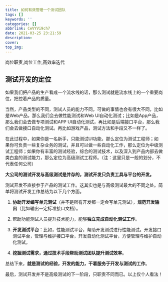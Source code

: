 ```yaml
---
title: 如何有效管理一个测试团队
tags: []
keywords: ''
categories: []
abbrlink: CeVYVi9ch7
date: 2021-03-25 23:21:59
description:
cover:
top_img:
---
```




岗位职责,岗位工作,高效率迭代



## 测试开发的定位

如果我们把产品的生产看成一个流水线的话，那么测试就是流水线上的一个重要岗位，把控着产品的质量。

当然，产品类型的不同，测试人员的能力不同，可做的事情也会有很大不同，比如是Web产品，那么我们会去做性能测试和Web UI自动化测试；比如是App产品，那么我们会去做专项测试和APP UI自动化测试，再比如是后端接口平台，那么我们会去做接口自动化测试。再比如游戏产品，测试方法和手段又不一样了。

在此过程中，如果你是一名新手，只能测试UI功能，那么定位为测试工程师；如果你可负责一些复杂业务的测试，并且可以做一些自动化工作，那么定位为中级测试工程师；如果你有丰富的测试经验，综合的测试技术，以及深入到产品内部去做类白盒的测试能力，那么定位为高级测试工程师。（注：这里只是一般的划分，不代表任何公司）

**大公司的测试开发与高级测试是并存的，测试开发只负责工具与平台的开发。**

测试开发不直接参于产品的测试工作。这其实也是与高级测试最大的不同之处。简单将测试开发工作总结为以下几个方面。

1. **协助开发编写单元测试**（并不是所有开发都一定会写单元测试），**规范开发输出**（比如输出一定标准接口文档）。
2. 帮助功能测试人员提升技术能力，能够**独立完成自动化测试工作**。
3. **开发测试平台**：比如，性能测试平台，帮助开发测试进行性能测试。开发接口测试平台，管理与维护接口平台，开发自动化测试平台，方便管理与维护自动化测试。

4. **挖掘测试需求，通过技术手段帮助测试团队提升测试效率**。

总结下来，**就是测试的经验，开发的能力，干着服务于开发与测试的工作**。

最后，测试开发并不是高级测试的下一阶段，只职责不同而已。以上仅个人看法！

